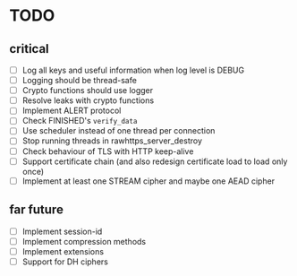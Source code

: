 # TODO

## critical
- [ ] Log all keys and useful information when log level is DEBUG
- [ ] Logging should be thread-safe
- [ ] Crypto functions should use logger
- [ ] Resolve leaks with crypto functions
- [ ] Implement ALERT protocol
- [ ] Check FINISHED's `verify_data`
- [ ] Use scheduler instead of one thread per connection
- [ ] Stop running threads in rawhttps_server_destroy
- [ ] Check behaviour of TLS with HTTP keep-alive
- [ ] Support certificate chain (and also redesign certificate load to load only once)
- [ ] Implement at least one STREAM cipher and maybe one AEAD cipher

## far future
- [ ] Implement session-id
- [ ] Implement compression methods
- [ ] Implement extensions
- [ ] Support for DH ciphers
